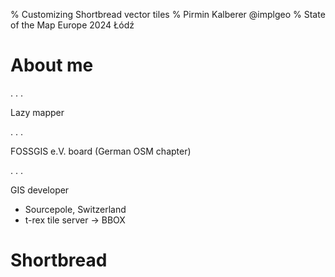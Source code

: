 % Customizing Shortbread vector tiles
% Pirmin Kalberer @implgeo
% State of the Map Europe 2024 Łódź

# About me

. . .

Lazy mapper

. . .

FOSSGIS e.V. board (German OSM chapter)

. . .

GIS developer

* Sourcepole, Switzerland
* t-rex tile server -> BBOX

# Shortbread
